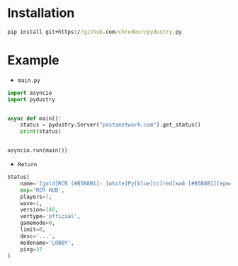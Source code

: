 # Installation
```cmd
pip install git+https://github.com/chredeur/pydustry.py
```

# Example
- `main.py`

```python
import asyncio
import pydustry


async def main():
    status = pydustry.Server("pastanetwork.com").get_status()
    print(status)


asyncio.run(main())
```

- `Return`
```python
Status(
    name='[gold]RCR [#B5B8B1]- [white]Ру[blue]сс[red]кий [#B5B8B1]Сервер',
    map='RCR HUB',
    players=7,
    wave=1,
    version=146,
    vertype='official',
    gamemode=0,
    limit=0,
    desc='...',
    modename='LOBBY',
    ping=37
)
```
